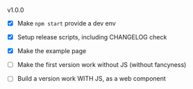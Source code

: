 v1.0.0
- [x] Make `npm start` provide a dev env
- [x] Setup release scripts, including CHANGELOG check
- [x] Make the example page
- [ ] Make the first version work without JS (without fancyness)
- [ ] Build a version work WITH JS, as a web component

